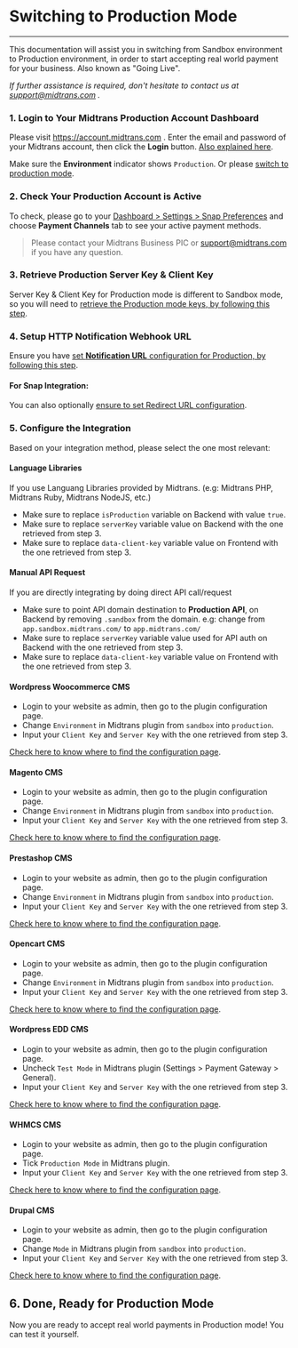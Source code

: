 # Switching to Production Mode
<hr>

This documentation will assist you in switching from Sandbox environment to Production environment, in order to start accepting real world payment for your business. Also known as "Going Live".

*If further assistance is required, don't hesitate to contact us at support@midtrans.com .*

### 1. Login to Your Midtrans Production Account Dashboard

Please visit https://account.midtrans.com . Enter the email and password of your Midtrans account, then click the **Login** button. [Also explained here](/en/midtrans-account/overview.md#access-midtrans-administration-portal).

Make sure the **Environment** indicator shows `Production`. Or please [switch to production mode](/en/midtrans-account/overview.md#switching-environment).

### 2. Check Your Production Account is Active

To check, please go to your [Dashboard > Settings > Snap Preferences](https://dashboard.midtrans.com/settings/snap_preference) and choose **Payment Channels** tab to see your active payment methods.

> Please contact your Midtrans Business PIC or support@midtrans.com if you have any question.

### 3. Retrieve Production Server Key & Client Key

Server Key & Client Key for Production mode is different to Sandbox mode, so you will need to [retrieve the Production mode keys, by following this step](/en/midtrans-account/overview.md#retrieving-api-access-keys).

### 4. Setup HTTP Notification Webhook URL

Ensure you have [set **Notification URL** configuration for Production, by following this step](/en/after-payment/http-notification.md).

#### For Snap Integration:
You can also optionally [ensure to set Redirect URL configuration](/en/snap/advanced-feature.md#configure-redirection-url).

### 5. Configure the Integration

Based on your integration method, please select the one most relevant:

<!-- tabs:start -->
#### **Language Libraries**

If you use Languang Libraries provided by Midtrans. (e.g: Midtrans PHP, Midtrans Ruby, Midtrans NodeJS, etc.)

- Make sure to replace `isProduction` variable on Backend with value `true`.
- Make sure to replace `serverKey` variable value on Backend with the one retrieved from step 3.
- Make sure to replace `data-client-key` variable value on Frontend with the one retrieved from step 3.

#### **Manual API Request**

If you are directly integrating by doing direct API call/request

- Make sure to point API domain destination to **Production API**, on Backend by removing `.sandbox` from the domain. e.g: change from `app.sandbox.midtrans.com/` to `app.midtrans.com/`
- Make sure to replace `serverKey` variable value used for API auth on Backend with the one retrieved from step 3.
- Make sure to replace `data-client-key` variable value on Frontend with the one retrieved from step 3.

#### **Wordpress Woocommerce CMS**

- Login to your website as admin, then go to the plugin configuration page.
- Change `Environment` in Midtrans plugin from `sandbox` into `production`.
- Input your `Client Key` and `Server Key` with the one retrieved from step 3.

[Check here to know where to find the configuration page](/en/snap/with-plugins).

#### **Magento CMS**

- Login to your website as admin, then go to the plugin configuration page.
- Change `Environment` in Midtrans plugin from `sandbox` into `production`.
- Input your `Client Key` and `Server Key` with the one retrieved from step 3.

[Check here to know where to find the configuration page](/en/snap/with-plugins).

#### **Prestashop CMS**

- Login to your website as admin, then go to the plugin configuration page.
- Change `Environment` in Midtrans plugin from `sandbox` into `production`.
- Input your `Client Key` and `Server Key` with the one retrieved from step 3.

[Check here to know where to find the configuration page](/en/snap/with-plugins).

#### **Opencart CMS**

- Login to your website as admin, then go to the plugin configuration page.
- Change `Environment` in Midtrans plugin from `sandbox` into `production`.
- Input your `Client Key` and `Server Key` with the one retrieved from step 3.

[Check here to know where to find the configuration page](/en/snap/with-plugins).

#### **Wordpress EDD CMS**

- Login to your website as admin, then go to the plugin configuration page.
- Uncheck `Test Mode` in Midtrans plugin (Settings > Payment Gateway > General).
- Input your `Client Key` and `Server Key` with the one retrieved from step 3.

[Check here to know where to find the configuration page](/en/snap/with-plugins).

#### **WHMCS CMS**

- Login to your website as admin, then go to the plugin configuration page.
- Tick `Production Mode` in Midtrans plugin.
- Input your `Client Key` and `Server Key` with the one retrieved from step 3.

[Check here to know where to find the configuration page](/en/snap/with-plugins).

#### **Drupal CMS**

- Login to your website as admin, then go to the plugin configuration page.
- Change `Mode` in Midtrans plugin from `sandbox` into `production`.
- Input your `Client Key` and `Server Key` with the one retrieved from step 3.

[Check here to know where to find the configuration page](/en/snap/with-plugins).
<!-- tabs:end -->

## 6. Done, Ready for Production Mode

Now you are ready to accept real world payments in Production mode! You can test it yourself.